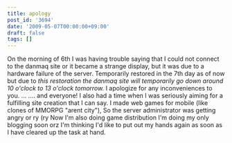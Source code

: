 ```yaml
---
title: apology
post_id: '3694'
date: '2009-05-07T00:00:00+09:00'
draft: false
tags: []
---
```


On the morning of 6th I was having trouble saying that I could not connect to the danmaq site or it became a strange display, but it was due to a hardware failure of the server. Temporarily restored in the 7th day as of now but due to _this restoration the danmaq site will temporarily go down around 10 o'clock to 13 o'clock tomorrow._ I apologize for any inconveniences to you. ... .... and everyone! I also had a time when I was seriously aiming for a fulfilling site creation that I can say. I made web games for mobile (like clones of MMORPG "arent city"), So the server administrator was getting angry or ry (ry Now I'm also doing game distribution I'm doing my only blogging soon orz I'm thinking I'd like to put out my hands again as soon as I have cleared up the task at hand.